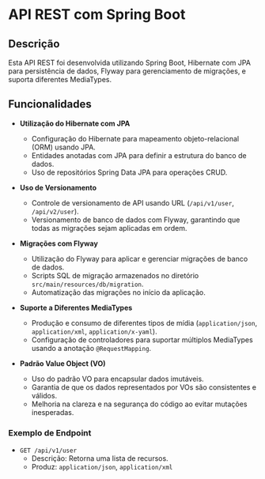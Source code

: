 # API REST com Spring Boot

## Descrição
Esta API REST foi desenvolvida utilizando Spring Boot, Hibernate com JPA para persistência de dados, Flyway para gerenciamento de migrações, e suporta diferentes MediaTypes.

## Funcionalidades

- **Utilização do Hibernate com JPA**
  - Configuração do Hibernate para mapeamento objeto-relacional (ORM) usando JPA.
  - Entidades anotadas com JPA para definir a estrutura do banco de dados.
  - Uso de repositórios Spring Data JPA para operações CRUD.

- **Uso de Versionamento**
  - Controle de versionamento de API usando URL (`/api/v1/user`, `/api/v2/user`).
  - Versionamento de banco de dados com Flyway, garantindo que todas as migrações sejam aplicadas em ordem.

- **Migrações com Flyway**
  - Utilização do Flyway para aplicar e gerenciar migrações de banco de dados.
  - Scripts SQL de migração armazenados no diretório `src/main/resources/db/migration`.
  - Automatização das migrações no início da aplicação.

- **Suporte a Diferentes MediaTypes**
  - Produção e consumo de diferentes tipos de mídia (`application/json`, `application/xml`, `application/x-yaml`).
  - Configuração de controladores para suportar múltiplos MediaTypes usando a anotação `@RequestMapping`.
 
- **Padrão Value Object (VO)**
  - Uso do padrão VO para encapsular dados imutáveis.
  - Garantia de que os dados representados por VOs são consistentes e válidos.
  - Melhoria na clareza e na segurança do código ao evitar mutações inesperadas.

### Exemplo de Endpoint

- `GET /api/v1/user`
  - Descrição: Retorna uma lista de recursos.
  - Produz: `application/json`, `application/xml`

